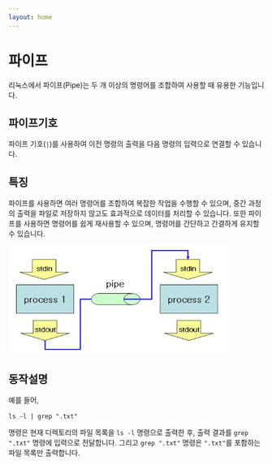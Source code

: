 ```yaml
---
layout: home
---
```


# 파이프
리눅스에서 파이프(Pipe)는 두 개 이상의 명령어를 조합하여 사용할 때 유용한 기능입니다.  



## 파이프기호
파이프 기호(`|`)를 사용하여 이전 명령의 출력을 다음 명령의 입력으로 연결할 수 있습니다.   



## 특징
파이프를 사용하면 여러 명령어를 조합하여 복잡한 작업을 수행할 수 있으며, 중간 과정의 출력을 파일로 저장하지 않고도 효과적으로 데이터를 처리할 수 있습니다. 또한 파이프를 사용하면 명령어를 쉽게 재사용할 수 있으며, 명령어를 간단하고 간결하게 유지할 수 있습니다.   



![image-20230416170515847](./img/image-20230416170515847.png)



## 동작설명
예를 들어, 

```
ls -l | grep ".txt"
```

명령은 현재 디렉토리의 파일 목록을 `ls -l` 명령으로 출력한 후, 출력 결과를 `grep ".txt"` 명령에 입력으로 전달합니다. 그리고 `grep ".txt"` 명령은 `".txt"`를 포함하는 파일 목록만 출력합니다.  

